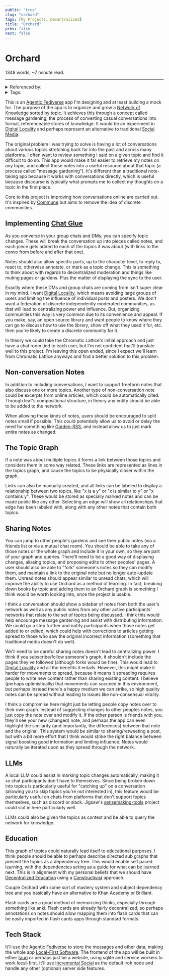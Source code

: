 ```yaml
---
public: "true"
slug: "orchard"
tags: [My Projects, Decentralized]
title: "Orchard"
prev: false
next: false
---
```

<script setup>
import { data } from '../../git.data.ts';
import { useData } from 'vitepress';
const pageData = useData();
</script>
<h1 class="p-name">Orchard</h1>
<p>1348 words, ~7 minute read. <span v-html="data[`site/${pageData.page.value.relativePath}`]" /></p>
<hr/>

<details><summary>Referenced by:</summary><a href="/garden/anti-intellectualism/index.md">Anti-Intellectualism</a><a href="/garden/constructivism/index.md">Constructivism</a><a href="/garden/digital-locality/index.md">Digital Locality</a><a href="/garden/efficiency/index.md">Efficiency</a><a href="/now/index">/now</a></details>

<details><summary>Tags:</summary><a href="/garden/my-projects/index.md">My Projects</a><a href="/garden/decentralized/index.md">Decentralized</a></details>

This is an [Agentic Fediverse](/garden/fedi-v2/index.md) app I'm designing and at least building a mock for. The purpose of the app is to organize and grow a [Network of Knowledge](/garden/network-of-knowledge/index.md) sorted by topic. It achieves this through a concept called message gardening, the process of converting casual conversations into formal, referenceable stores of knowledge. It would be an experiment in [Digital Locality](/garden/digital-locality/index.md) and perhaps represent an alternative to traditional [Social Media](/garden/social-media/index.md).

The original problem I was trying to solve is having a lot of conversations about various topics stretching back far into the past and across many platforms. I often want to review something I said on a given topic and find it difficult to do so. This app would make it far easier to retrieve my notes on any topic, and collect those notes into a useful resource about that topic (a process called "message gardening"). It's different than a traditional note-taking app because it works with conversations directly, which is useful because discourse is typically what prompts me to collect my thoughts on a topic in the first place.

Core to this project is improving how conversations online are carried out. It's inspired by [Commune](/garden/commune/index.md) but aims to remove the idea of discrete communities.

## Implementing [Chat Glue](/garden/chat-glue/index.md)

As you converse in your group chats and DMs, you can specify topic changes. These will break the conversation up into pieces called notes, and each piece gets added to each of the topics it was about (with links to the convo from before and after that one).

Notes should also allow specific parts, up to the character level, to reply to, react to, otherwise annotate, or mark as a topic change. This is something to think about with regards to decentralized moderation and things like muting pages or gardens. Plus the matter of displaying the sync to the user.

Exactly where these DMs and group chats are coming from isn't super clear in my mind. I want [Digital Locality](/garden/digital-locality/index.md), which means avoiding large groups of users and limiting the influence of individual posts and posters. We don't want a federation of discrete independently moderated communities, as that will lead to centralizing power and influence. But, organizing communities this way is very common due to its convenience and appeal. If you make, say, an open source library and want people to know where they can go to discuss how to use the library, show off what they used it for, etc. then you're likely to create a discrete community for it.

In theory we could take the Chromatic Lattice's initial approach and just have a chat room tied to each user, but I'm not confident that'll translate well to this project. I'm leaving this open ended, since I expect we'll learn from Chromatic Lattice anyways and find a better solution to this problem.

## Non-conversation Notes

In addition to including conversations, I want to support freeform notes that also discuss one or more topics. Another type of non-conversation note could be excerpts from online articles, which could be automatically cited. Through leaf's compositional structure, in theory any entity should be able to be added to the network.

When allowing these kinds of notes, users should be encouraged to split notes small if possible. This could potentially allow us to avoid or delay the need for something like [Garden-RSS](/garden/garden-rss/index.md), and instead allow us to just mark entire notes as changed.

## The Topic Graph

If a note was about multiple topics it forms a link between those topics and considers them in some way related. These links are represented as lines in the topics graph, and cause the topics to be physically closer within the graph.

Links can also be manually created, and all links can be labeled to display a relationship between two topics, like "x is a y" or "x is similar to y" or "x contains y". These would be stored as specially marked notes and can be made public like any other. Selecting an edge will show all relationships that edge has been labeled with, along with any other notes that contain both topics.

## Sharing Notes

You can jump to other people's gardens and see their public notes (via a friends list or via a mutual chat room). You should be able to take any of those notes or the whole graph and include it in your own, so they are part of your graph and queries. There'll need to be a good way of displaying changes, aliasing topics, and proposing edits to other peoples' pages. A user should also be able to "fork" someone's notes so they can modify them, and maintain a link to the original note but no longer auto-update them. Unread notes should appear similar to unread chats, which will improve the ability to use Orchard as a method of learning. In fact, breaking down books by topic and adding them to an Orchard graph is something I think would be worth looking into, once the project is usable.

I think a conversation should show a sidebar of notes from both the user's network as well as any public notes from any other active participants' networks that relate to the set of topics being discussed. I think this would help encourage message gardening and assist with distributing information. We could go a step further and notify participants when those notes get added to or edited, which could help with corrections to articles getting spread to those who saw the original incorrect information (something that traditional media doesn't do well).

We'll need to be careful sharing notes doesn't lead to centralizing power. I think if you subscribe/follow someone's graph, it shouldn't include the pages they've followed (although forks would be fine). This would lead to [Digital Locality](/garden/digital-locality/index.md) and all the benefits it entails. However, this might make it harder for movements to spread, because it means it spreading requires people to write new content rather than sharing existing content. I believe (perhaps optimistically) that movements can succeed in this environment, but perhaps instead there's a happy medium we can strike, so high quality notes can be spread without leading to issues like non-consensual virality.

I think a compromise here might just be letting people copy notes over to their own graph. Instead of suggesting changes to other peoples notes, you just copy the note over and modify it. If the other person is friends with you, they'll see your new (changed) note, and perhaps the app can even highlight the similarity (and importantly, the differences) between that note and the original. This system would be similar to sharing/retweeting a post, but with a bit more effort that I think would strike the right balance between signal boosting good information and limiting influence. Notes would naturally be iterated upon as they spread through the network.

## LLMs

A local LLM could assist in marking topic changes automatically, making it so chat participants don't have to themselves. Since being broken down into topics is particularly useful for "catching up" on a conversation (allowing you to skip topics you're not interested in), this feature would be particularly useful on chats from platforms that don't support topics themselves, such as discord or slack. Jigsaw's [sensemaking-tools](https://medium.com/jigsaw/making-sense-of-large-scale-online-conversations-b153340bda55) project could slot in here particularly well.

LLMs could also be given the topics as context and be able to query the network for knowledge.

## Education

This graph of topics could naturally lead itself to educational purposes. I think people should be able to perhaps describe directed sub graphs that present the topics as a dependency tree. This would enable self paced learning, with the dependencies acting as a guide for what can be learned next. This is in alignment with my personal beliefs that we should have [Decentralized Education](/garden/decentralized-education/index.md) using a [Constructivist](/garden/constructivism/index.md) approach.

Couple Orchard with some sort of mastery system and subject dependency tree and you basically have an alternative to Khan Academy or Brilliant.

Flash cards are a good method of memorizing thinks, especially through something like anki. Flash cards are already fairly decentralized, so perhaps annotations on notes should allow mapping them into flash cards that can be easily imported in flash cards apps through standard formats.

## Tech Stack

It'll use the [Agentic Fediverse](/garden/fedi-v2/index.md) to store the messages and other data, making the whole app [Local-First Software](/garden/local-first-software/index.md). The frontend of the app will be built in either [tauri](https://v2.tauri.app/) or perhaps just be a website, using sqlite and service workers to work local-first. It'll use [Incremental Social](/garden/incremental-social/index.md) as the default iroh node and handle any other (optional) server side features.
